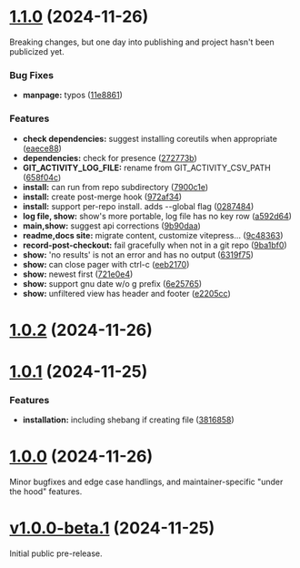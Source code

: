 # [1.1.0](https://github.com/olets/git-activity/compare/v1.0.2...v1.1.0) (2024-11-26)

Breaking changes, but one day into publishing and project hasn't been publicized yet.

### Bug Fixes

* **manpage:** typos ([11e8861](https://github.com/olets/git-activity/commit/11e8861d4e5724c1b88b82d867a0858c2bebceef))


### Features

* **check dependencies:** suggest installing coreutils when appropriate ([eaece88](https://github.com/olets/git-activity/commit/eaece88b8b3b6a94373fd0bd3eb90f4d6524bc60))
* **dependencies:** check for presence ([272773b](https://github.com/olets/git-activity/commit/272773b7c369314ef0b7b7f399d321fbf2995200))
* **GIT_ACTIVITY_LOG_FILE:** rename from GIT_ACTIVITY_CSV_PATH ([658f04c](https://github.com/olets/git-activity/commit/658f04c3b00fa06477d2f839d9ecce0da82f3d8e))
* **install:** can run from repo subdirectory ([7900c1e](https://github.com/olets/git-activity/commit/7900c1efd1201d35b2308abd9119689980d8e018))
* **install:** create post-merge hook ([972af34](https://github.com/olets/git-activity/commit/972af34728a03000394543bdc5687480e67f25f7))
* **install:** support per-repo install. adds --global flag ([0287484](https://github.com/olets/git-activity/commit/0287484059ecee2bdc8ec397a6a816752bb71906))
* **log file, show:** show's more portable, log file has no key row ([a592d64](https://github.com/olets/git-activity/commit/a592d64b009f9bd0e4583b1a6e3df74752bda28b))
* **main,show:** suggest api corrections ([9b90daa](https://github.com/olets/git-activity/commit/9b90daa02a705aad4dba401130c82c756264aea0))
* **readme,docs site:** migrate content, customize vitepress... ([9c48363](https://github.com/olets/git-activity/commit/9c4836379790772c2a6457c9a227f5072d762543))
* **record-post-checkout:** fail gracefully when not in a git repo ([9ba1bf0](https://github.com/olets/git-activity/commit/9ba1bf087e02a2981b62e8970d3bda6c79d8749d))
* **show:** 'no results' is not an error and has no output ([6319f75](https://github.com/olets/git-activity/commit/6319f7579f98036dd27e41dde1732970ae321821))
* **show:** can close pager with ctrl-c ([eeb2170](https://github.com/olets/git-activity/commit/eeb21701331a269c00cf21be476ddc1f173f7633))
* **show:** newest first ([721e0e4](https://github.com/olets/git-activity/commit/721e0e48883447a55b36762e80f690918f367d19))
* **show:** support gnu date w/o g prefix ([6e25765](https://github.com/olets/git-activity/commit/6e25765acb052713218964cd58ba56f9ea298042))
* **show:** unfiltered view has header and footer ([e2205cc](https://github.com/olets/git-activity/commit/e2205cc069251a0bbb84a3b80a3df7dd361de40b))



# [1.0.2](https://github.com/olets/git-activity/compare/v1.0.1...v1.0.2) (2024-11-26)



# [1.0.1](https://github.com/olets/git-activity/compare/v1.0.0...v1.0.1) (2024-11-25)


### Features

* **installation:** including shebang if creating file ([3816858](https://github.com/olets/git-activity/commit/3816858b7df60d3ecacb9a02479436dec68d1b56))



# [1.0.0](https://github.com/olets/git-activity/compare/v1.0.0-beta.1...v1.0.0) (2024-11-26)

Minor bugfixes and edge case handlings, and maintainer-specific "under the hood" features.


# [v1.0.0-beta.1](https://github.com/olets/git-random/compare/initial...v1.0.0-beta.1) (2024-11-25)

Initial public pre-release.
